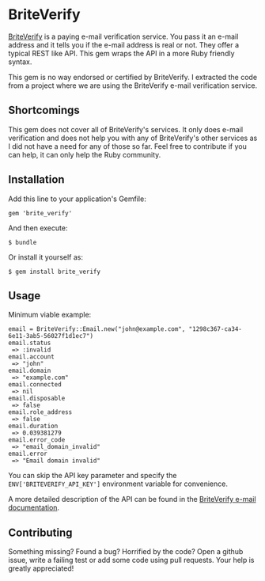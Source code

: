 # BriteVerify

[BriteVerify](http://www.briteverify.com/) is a paying e-mail verification service. You pass it an e-mail address and it tells you if the e-mail address is real or not. They offer a typical REST like API. This gem wraps the API in a more Ruby friendly syntax.

This gem is no way endorsed or certified by BriteVerify. I extracted the code from a project where we are using the BriteVerify e-mail verification service.

## Shortcomings

This gem does not cover all of BriteVerify's services. It only does e-mail verification and does not help you with any of BriteVerify's other services as I did not have a need for any of those so far. Feel free to contribute if you can help, it can only help the Ruby community.

## Installation

Add this line to your application's Gemfile:

    gem 'brite_verify'

And then execute:

    $ bundle

Or install it yourself as:

    $ gem install brite_verify

## Usage

Minimum viable example:

    email = BriteVerify::Email.new("john@example.com", "1298c367-ca34-6e11-3ab5-56027f1d1ec7")
    email.status
     => :invalid
    email.account
     => "john"
    email.domain
     => "example.com"
    email.connected
     => nil
    email.disposable
     => false 
    email.role_address
     => false 
    email.duration
     => 0.039381279
    email.error_code
     => "email_domain_invalid"
    email.error
     => "Email domain invalid"

You can skip the API key parameter and specify the `ENV['BRITEVERIFY_API_KEY']` environment variable for convenience.

A more detailed description of the API can be found in the [BriteVerify e-mail documentation](https://github.com/BriteVerify/BriteCode/blob/master/email.md).

## Contributing

Something missing? Found a bug? Horrified by the code? Open a github issue, write a failing test or add some code using pull requests. Your help is greatly appreciated!
